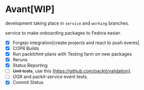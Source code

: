 # Avant[WIP]

development taking place in `service` and `working` branches.

service to make onboarding packages to Fedora easier.

- [x] Forgejo integration[create projects and react to push events]
- [x] COPR Builds
- [x] Run packit/tmt-plans with Testing farm on new packages
- [x] Reruns
- [x] Status Reporting
- [ ] ~~Unit tests~~, use this [https://github.com/packit/validation].
- [ ] OGR and packit-service event tests.
- [x] Commit Status

